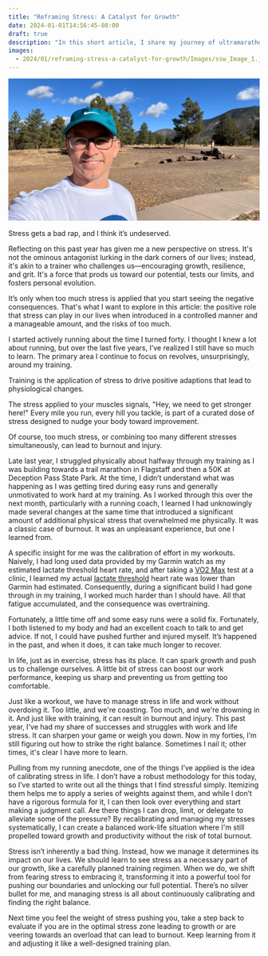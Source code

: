 ```yaml
---
title: "Reframing Stress: A Catalyst for Growth"
date: 2024-01-01T14:56:45-08:00
draft: true
description: "In this short article, I share my journey of ultramarathon training and the parallels I discovered with managing life stress. I explore the concept of stress not as a threat, but as a catalyst promoting growth and progression. See how the judicious stress management can benefit both our training sessions and daily life."
images:
  - 2024/01/reframing-stress-a-catalyst-for-growth/Images/ssw_Image_1.jpeg
---
```


![A picture of me at Buffalo Park in Flagstaff AZ](Images/ssw_Image_1.jpeg)

Stress gets a bad rap, and I think it’s undeserved.

Reflecting on this past year has given me a new perspective on stress. It's not the ominous antagonist lurking in the dark corners of our lives; instead, it's akin to a trainer who challenges us—encouraging growth, resilience, and grit. It's a force that prods us toward our potential, tests our limits, and fosters personal evolution.

It’s only when too much stress is applied that you start seeing the negative consequences. That's what I want to explore in this article: the positive role that stress can play in our lives when introduced in a controlled manner and a manageable amount, and the risks of too much.

I started actively running about the time I turned forty. I thought I knew a lot about running, but over the last five years, I’ve realized I still have so much to learn. The primary area I continue to focus on revolves, unsurprisingly, around my training.

Training is the application of stress to drive positive adaptions that lead to physiological changes.

The stress applied to your muscles signals, "Hey, we need to get stronger here!" Every mile you run, every hill you tackle, is part of a curated dose of stress designed to nudge your body toward improvement.

Of course, too much stress, or combining too many different stresses simultaneously, can lead to burnout and injury.

Late last year, I struggled physically about halfway through my training as I was building towards a trail marathon in Flagstaff and then a 50K at Deception Pass State Park. At the time, I didn’t understand what was happening as I was getting tired during easy runs and generally unmotivated to work hard at my training. As I worked through this over the next month, particularly with a running coach, I learned I had unknowingly made several changes at the same time that introduced a significant amount of additional physical stress that overwhelmed me physically. It was a classic case of burnout. It was an unpleasant experience, but one I learned from.

A specific insight for me was the calibration of effort in my workouts. Naively, I had long used data provided by my Garmin watch as my estimated lactate threshold heart rate, and after taking a [VO2 Max](https://www.healthline.com/health/vo2-max) test at a clinic, I learned my actual [lactate threshold](https://www.runnersworld.com/uk/training/a41865710/lactate-threshold/) heart rate was lower than Garmin had estimated. Consequently, during a significant build I had gone through in my training, I worked much harder than I should have. All that fatigue accumulated, and the consequence was overtraining.

Fortunately, a little time off and some easy runs were a solid fix. Fortunately, I both listened to my body and had an excellent coach to talk to and get advice. If not, I could have pushed further and injured myself. It’s happened in the past, and when it does, it can take much longer to recover.

In life, just as in exercise, stress has its place. It can spark growth and push us to challenge ourselves. A little bit of stress can boost our work performance, keeping us sharp and preventing us from getting too comfortable.

Just like a workout, we have to manage stress in life and work without overdoing it. Too little, and we're coasting. Too much, and we're drowning in it. And just like with training, it can result in burnout and injury. This past year, I've had my share of successes and struggles with work and life stress. It can sharpen your game or weigh you down. Now in my forties, I’m still figuring out how to strike the right balance. Sometimes I nail it; other times, it's clear I have more to learn.

Pulling from my running anecdote, one of the things I’ve applied is the idea of calibrating stress in life. I don’t have a robust methodology for this today, so I’ve started to write out all the things that I find stressful simply. Itemizing them helps me to apply a series of weights against them, and while I don’t have a rigorous formula for it, I can then look over everything and start making a judgment call. Are there things I can drop, limit, or delegate to alleviate some of the pressure? By recalibrating and managing my stresses systematically, I can create a balanced work-life situation where I'm still propelled toward growth and productivity without the risk of total burnout.

Stress isn’t inherently a bad thing. Instead, how we manage it determines its impact on our lives. We should learn to see stress as a necessary part of our growth, like a carefully planned training regimen. When we do, we shift from fearing stress to embracing it, transforming it into a powerful tool for pushing our boundaries and unlocking our full potential. There’s no silver bullet for me, and managing stress is all about continuously calibrating and finding the right balance.

Next time you feel the weight of stress pushing you, take a step back to evaluate if you are in the optimal stress zone leading to growth or are veering towards an overload that can lead to burnout. Keep learning from it and adjusting it like a well-designed training plan.
